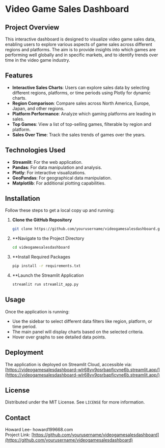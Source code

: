 # Video Game Sales Dashboard

## Project Overview
This interactive dashboard is designed to visualize video game sales data, enabling users to explore various aspects of game sales across different regions and platforms. The aim is to provide insights into which games are performing well globally and in specific markets, and to identify trends over time in the video game industry.

## Features
- **Interactive Sales Charts**: Users can explore sales data by selecting different regions, platforms, or time periods using Plotly for dynamic charts.
- **Region Comparison**: Compare sales across North America, Europe, Japan, and other regions.
- **Platform Performance**: Analyze which gaming platforms are leading in sales.
- **Top Games**: View a list of top-selling games, filterable by region and platform.
- **Sales Over Time**: Track the sales trends of games over the years.

## Technologies Used
- **Streamlit**: For the web application.
- **Pandas**: For data manipulation and analysis.
- **Plotly**: For interactive visualizations.
- **GeoPandas**: For geographical data manipulation.
- **Matplotlib**: For additional plotting capabilities.

## Installation
Follow these steps to get a local copy up and running:

1. **Clone the GitHub Repository**
   ```bash
   git clone https://github.com/yourusername/videogamesalesdashboard.git
2. **Navigate to the Project Directory
   ```bash
   cd videogamesalesdashboard
3. **Install Required Packages
   ```bash
   pip install -r requirements.txt

5. **Launch the Streamlit Application
   ```bash
   streamlit run streamlit_app.py
## Usage
Once the application is running:
- Use the sidebar to select different data filters like region, platform, or time period.
- The main panel will display charts based on the selected criteria.
- Hover over graphs to see detailed data points.

## Deployment
The application is deployed on Streamlit Cloud, accessible via:
[https://videogamesalesdashboard-wlr68yv9qsrbapficvne6b.streamlit.app/](https://videogamesalesdashboard-wlr68yv9qsrbapficvne6b.streamlit.app/)


## License
Distributed under the MIT License. See `LICENSE` for more information.

## Contact
Howard Lee- howard199668.com  
Project Link: [https://github.com/yourusername/videogamesalesdashboard](https://github.com/yourusername/videogamesalesdashboard)
